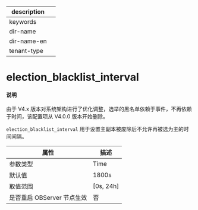 |description||
|---|---|
|keywords||
|dir-name||
|dir-name-en||
|tenant-type||

# election_blacklist_interval

<main id="notice" type='explain'>
<h4>说明</h4>
<p>由于 V4.x 版本对系统架构进行了优化调整，选举的黑名单依赖于事件，不再依赖于时间，该配置项从 V4.0.0 版本开始删除。</p>
</main>

`election_blacklist_interval` 用于设置主副本被废除后不允许再被选为主的时间间隔。

|        属性        |     描述      |
|------------------|-------------|
| 参数类型                      | Time        |
| 默认值              | 1800s       |
| 取值范围             | \[0s, 24h\] |
| 是否重启 OBServer 节点生效 | 否           |
